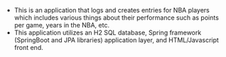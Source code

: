- This is an application that logs and creates entries for NBA players which includes various things about their performance such as points per game, years in the NBA, etc.
- This application utilizes an H2 SQL database, Spring framework (SpringBoot and JPA libraries) application layer, and HTML/Javascript front end. 
